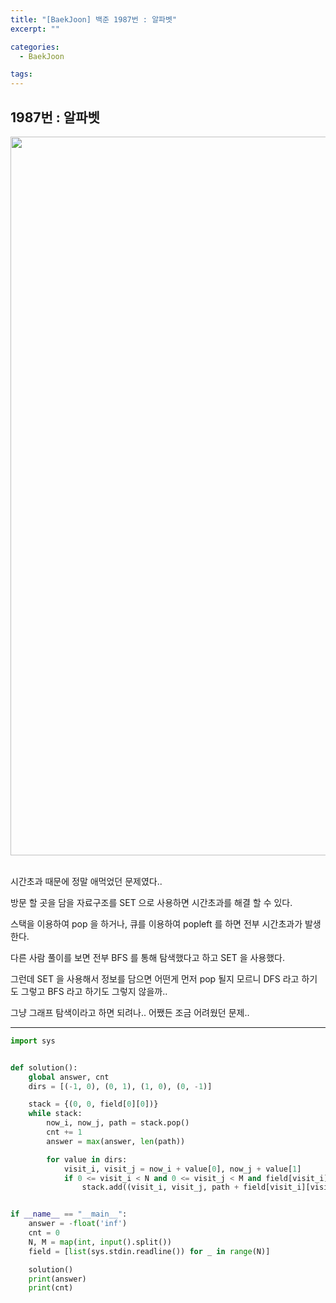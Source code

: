 ```yaml
---
title: "[BaekJoon] 백준 1987번 : 알파벳"
excerpt: ""

categories:
  - BaekJoon

tags:
---
```


## 1987번 : 알파벳

<center><img width="1150" alt="" src="https://user-images.githubusercontent.com/54533309/112745187-895e3c00-8fe1-11eb-91cc-405bca52aa90.png">
</center>


<br>

시간초과 때문에 정말 애먹었던 문제였다..

방문 할 곳을 담을 자료구조를 SET 으로 사용하면 시간초과를 해결 할 수 있다.

스택을 이용하여 pop 을 하거나, 큐를 이용하여 popleft 를 하면 전부 시간초과가 발생한다.

다른 사람 풀이를 보면 전부 BFS 를 통해 탐색했다고 하고 SET 을 사용했다.

그런데 SET 을 사용해서 정보를 담으면 어떤게 먼저 pop 될지 모르니 DFS 라고 하기도 그렇고 BFS 라고 하기도 그렇지 않을까..

그냥 그래프 탐색이라고 하면 되려나..  어쨌든 조금 어려웠던 문제..

---

```python
import sys


def solution():
    global answer, cnt
    dirs = [(-1, 0), (0, 1), (1, 0), (0, -1)]

    stack = {(0, 0, field[0][0])}
    while stack:
        now_i, now_j, path = stack.pop()
        cnt += 1
        answer = max(answer, len(path))

        for value in dirs:
            visit_i, visit_j = now_i + value[0], now_j + value[1]
            if 0 <= visit_i < N and 0 <= visit_j < M and field[visit_i][visit_j] not in path:
                stack.add((visit_i, visit_j, path + field[visit_i][visit_j]))


if __name__ == "__main__":
    answer = -float('inf')
    cnt = 0
    N, M = map(int, input().split())
    field = [list(sys.stdin.readline()) for _ in range(N)]

    solution()
    print(answer)
    print(cnt)
```

<br>